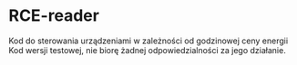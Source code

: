 # RCE-reader
Kod do sterowania urządzeniami w zależności od godzinowej ceny energii
Kod wersji testowej, nie biorę żadnej odpowiedzialności za jego działanie.
